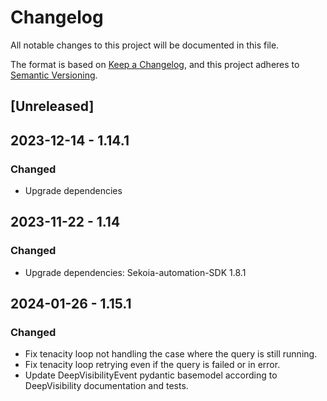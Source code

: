 # Changelog

All notable changes to this project will be documented in this file.

The format is based on [Keep a Changelog](https://keepachangelog.com/en/1.0.0/),
and this project adheres to [Semantic Versioning](https://semver.org/spec/v2.0.0.html).

## [Unreleased]

## 2023-12-14 - 1.14.1

### Changed

- Upgrade dependencies

## 2023-11-22 - 1.14

### Changed

- Upgrade dependencies: Sekoia-automation-SDK 1.8.1

## 2024-01-26 - 1.15.1

### Changed
- Fix tenacity loop not handling the case where the query is still running.
- Fix tenacity loop retrying even if the query is failed or in error.
- Update DeepVisibilityEvent pydantic basemodel according to DeepVisibility documentation and tests.